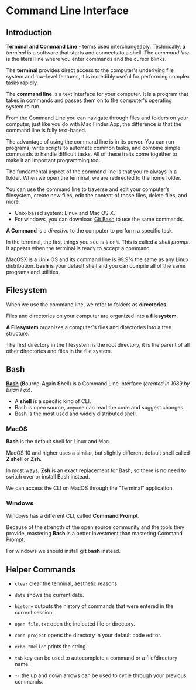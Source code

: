# Command Line Interface

## Introduction

**Terminal and Command Line** - terms used interchangeably. Technically, a _terminal_ is a software that starts and connects to a shell. The _command line_ is the literal line where you enter commands and the cursor blinks.

The **terminal** provides direct access to the computer's underlying file system and low-level features, it is incredibly useful for performing complex tasks rapidly.

The **command line** is a text interface for your computer. It is a program that takes in commands and passes them on to the computer's operating system to run.

From the Command Line you can navigate through files and folders on your computer, just like you do with Mac Finder App, the difference is that the command line is fully text-based.

The advantage of using the command line is in its power. You can run programs, write scripts to automate common tasks, and combine simple commands to handle difficult tasks. All of these traits come together to make it an important programming tool.

The fundamental aspect of the command line is that you're always in a folder. When we open the terminal, we are redirected to the home folder.

You can use the command line to traverse and edit your computer’s filesystem, create new files, edit the content of those files, delete files, and more.

- Unix-based system: Linux and Mac OS X.
- For windows, you can download [Git Bash](https://gitforwindows.org/) to use the same commands.

**A Command** is a _directive_ to the computer to perform a specific task.

In the terminal, the first things you see is `$` or `%`. This is called a _shell prompt_. It appears when the terminal is ready to accept a command.

MacOSX is a Unix OS and its command line is 99.9% the same as any Linux distribution. **bash** is your default shell and you can compile all of the same programs and utilities.

## Filesystem

When we use the command line, we refer to folders as **directories**.

Files and directories on your computer are organized into a **filesystem**.

**A Filesystem** organizes a computer's files and directories into a tree structure.

The first directory in the filesystem is the root directory, it is the parent of all other directories and files in the file system.

## Bash

[**Bash**](<https://en.wikipedia.org/wiki/Bash_(Unix_shell)>) (**B**ourne-**A**gain **Sh**ell) is a Command Line Interface (_created in 1989 by Brian Fox_).

- A **shell** is a specific kind of CLI.
- Bash is open source, anyone can read the code and suggest changes.
- Bash is the most used and widely distributed shell.

### MacOS

**Bash** is the default shell for Linux and Mac.

MacOS 10 and higher uses a similar, but slightly different default shell called **Z shell** or **Zsh**.

In most ways, **Zsh** is an exact replacement for Bash, so there is no need to switch over or install Bash instead.

We can access the CLI on MacOS through the "Terminal" application.

### Windows

Windows has a different CLI, called **Command Prompt**.

Because of the strength of the open source community and the tools they provide, mastering **Bash** is a better investment than mastering Command Prompt.

For windows we should install **git bash** instead.

## Helper Commands

- `clear` clear the terminal, aesthetic reasons.

- `date` shows the current date.

- `history` outputs the history of commands that were entered in the current session.

- `open file.txt` open the indicated file or directory.

- `code project` opens the directory in your default code editor.

- `echo "Hello"` prints the string.

- `tab` key can be used to autocomplete a command or a file/directory name.

- `↑↓` the up and down arrows can be used to cycle through your previous commands.
